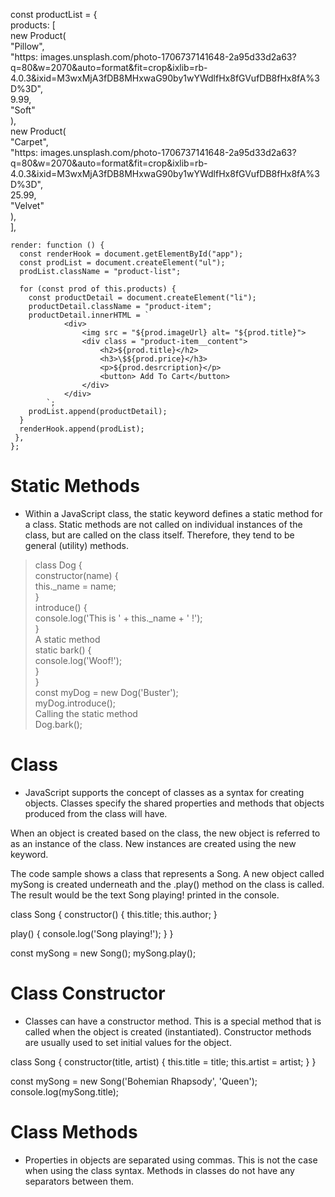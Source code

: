  const productList = {  
    products: [  
      new Product(  
        "Pillow",  
        "https: images.unsplash.com/photo-1706737141648-2a95d33d2a63?q=80&w=2070&auto=format&fit=crop&ixlib=rb-4.0.3&ixid=M3wxMjA3fDB8MHxwaG90by1wYWdlfHx8fGVufDB8fHx8fA%3D%3D",  
        9.99,  
        "Soft"  
      ),  
      new Product(  
        "Carpet",  
        "https: images.unsplash.com/photo-1706737141648-2a95d33d2a63?q=80&w=2070&auto=format&fit=crop&ixlib=rb-4.0.3&ixid=M3wxMjA3fDB8MHxwaG90by1wYWdlfHx8fGVufDB8fHx8fA%3D%3D",  
        25.99,  
        "Velvet"  
      ),  
    ],  

    render: function () {  
      const renderHook = document.getElementById("app");  
      const prodList = document.createElement("ul");  
      prodList.className = "product-list";  

      for (const prod of this.products) {
        const productDetail = document.createElement("li");
        productDetail.className = "product-item";
        productDetail.innerHTML = `
  				<div>
  					<img src = "${prod.imageUrl} alt= "${prod.title}">
  					<div class = "product-item__content">
  						<h2>${prod.title}</h2>
  						<h3>\$${prod.price}</h3>
  						<p>${prod.desrcription}</p>
  						<button> Add To Cart</button>
  					</div>
  				</div>
  			`;
        prodList.append(productDetail);
      }
      renderHook.append(prodList);
     },
    };

# Static Methods
- Within a JavaScript class, the static keyword defines a static method for a class. Static methods are not called on individual instances of the class, but are called on the class itself. Therefore, they tend to be general (utility) methods.

> class Dog {  
  constructor(name) {  
    this._name = name;  
  }  
  introduce() {  
    console.log('This is ' + this._name + ' !');    
  }  
    A static method  
  static bark() {  
    console.log('Woof!');  
  }  
}  
const myDog = new Dog('Buster');  
myDog.introduce();  
  Calling the static method  
Dog.bark();


# Class
- JavaScript supports the concept of classes as a syntax for creating objects. Classes specify the shared properties and methods that objects produced from the class will have.

When an object is created based on the class, the new object is referred to as an instance of the class. New instances are created using the new keyword.

The code sample shows a class that represents a Song. A new object called mySong is created underneath and the .play() method on the class is called. The result would be the text Song playing! printed in the console.

class Song {
  constructor() {
    this.title;
    this.author;
  }
  
  play() {
    console.log('Song playing!');
  }
}

const mySong = new Song();
mySong.play();


# Class Constructor
- Classes can have a constructor method. This is a special method that is called when the object is created (instantiated). Constructor methods are usually used to set initial values for the object.

class Song {
  constructor(title, artist) {
    this.title = title;
    this.artist = artist;
  }
}

const mySong = new Song('Bohemian Rhapsody', 'Queen');
console.log(mySong.title);


# Class Methods
- Properties in objects are separated using commas. This is not the case when using the class syntax. Methods in classes do not have any separators between them.
